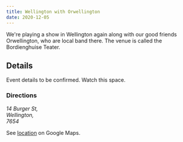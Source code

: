 ```yaml
---
title: Wellington with Orwellington
date: 2020-12-05
---
```


We're playing a show in Wellington again along with our good friends Orwellington, who are local band there. The venue is called the Bordienghuise Teater.

## Details

Event details to be confirmed. Watch this space.

### Directions

<i>
14 Burger St,<br>
Wellington,<br>
7654
</i>

See [location](https://www.google.com/maps/place/14+Burger+St,+Wellington,+7654/@-33.6394752,19.0025404,17z/data=!4m5!3m4!1s0x1dcd08af39303cd9:0xece33b063128849e!8m2!3d-33.6394797!4d19.0047291) on Google Maps.
